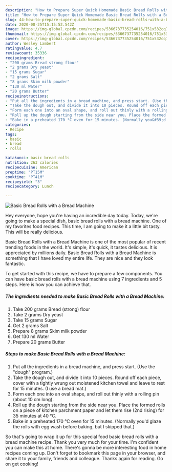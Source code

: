 ```yaml
---
description: "How to Prepare Super Quick Homemade Basic Bread Rolls with a Bread Machine"
title: "How to Prepare Super Quick Homemade Basic Bread Rolls with a Bread Machine"
slug: 44-how-to-prepare-super-quick-homemade-basic-bread-rolls-with-a-bread-machine
date: 2020-08-25T15:15:52.542Z
image: https://img-global.cpcdn.com/recipes/5366737735254016/751x532cq70/basic-bread-rolls-with-a-bread-machine-recipe-main-photo.jpg
thumbnail: https://img-global.cpcdn.com/recipes/5366737735254016/751x532cq70/basic-bread-rolls-with-a-bread-machine-recipe-main-photo.jpg
cover: https://img-global.cpcdn.com/recipes/5366737735254016/751x532cq70/basic-bread-rolls-with-a-bread-machine-recipe-main-photo.jpg
author: Wesley Lambert
ratingvalue: 4.7
reviewcount: 35336
recipeingredient:
- "200 grams Bread strong flour"
- "2 grams Dry yeast"
- "15 grams Sugar"
- "2 grams Salt"
- "8 grams Skim milk powder"
- "130 ml Water"
- "20 grams Butter"
recipeinstructions:
- "Put all the ingredients in a bread machine, and press start. (Use the &#34;dough&#34; program.)"
- "Take the dough out, and divide it into 10 pieces. Round off each piece, cover with a tightly wrung out moistened kitchen towel and leave to rest for 15 minutes. (I use a bread mat.)"
- "Form each one into an oval shape, and roll out thinly with a rolling pin (about 10 cm long)."
- "Roll up the dough starting from the side near you. Place the formed rolls on a piece of kitchen parchment paper and let them rise (2nd rising) for 35 minutes at 40 °C."
- "Bake in a preheated 170 °C oven for 15 minutes. (Normally you&#39;d glaze the rolls with egg wash before baking, but I skipped that.)"
categories:
- Recipe
tags:
- basic
- bread
- rolls

katakunci: basic bread rolls 
nutrition: 263 calories
recipecuisine: American
preptime: "PT15M"
cooktime: "PT41M"
recipeyield: "3"
recipecategory: Lunch

---
```



![Basic Bread Rolls with a Bread Machine](https://img-global.cpcdn.com/recipes/5366737735254016/751x532cq70/basic-bread-rolls-with-a-bread-machine-recipe-main-photo.jpg)

Hey everyone, hope you're having an incredible day today. Today, we're going to make a special dish, basic bread rolls with a bread machine. One of my favorites food recipes. This time, I am going to make it a little bit tasty. This will be really delicious.

Basic Bread Rolls with a Bread Machine is one of the most popular of recent trending foods in the world. It's simple, it's quick, it tastes delicious. It is appreciated by millions daily. Basic Bread Rolls with a Bread Machine is something that I have loved my entire life. They are nice and they look fantastic.




To get started with this recipe, we have to prepare a few components. You can have basic bread rolls with a bread machine using 7 ingredients and 5 steps. Here is how you can achieve that.

<!--inarticleads1-->

##### The ingredients needed to make Basic Bread Rolls with a Bread Machine:

1. Take 200 grams Bread (strong) flour
1. Take 2 grams Dry yeast
1. Take 15 grams Sugar
1. Get 2 grams Salt
1. Prepare 8 grams Skim milk powder
1. Get 130 ml Water
1. Prepare 20 grams Butter




<!--inarticleads2-->

##### Steps to make Basic Bread Rolls with a Bread Machine:

1. Put all the ingredients in a bread machine, and press start. (Use the &#34;dough&#34; program.)
1. Take the dough out, and divide it into 10 pieces. Round off each piece, cover with a tightly wrung out moistened kitchen towel and leave to rest for 15 minutes. (I use a bread mat.)
1. Form each one into an oval shape, and roll out thinly with a rolling pin (about 10 cm long).
1. Roll up the dough starting from the side near you. Place the formed rolls on a piece of kitchen parchment paper and let them rise (2nd rising) for 35 minutes at 40 °C.
1. Bake in a preheated 170 °C oven for 15 minutes. (Normally you&#39;d glaze the rolls with egg wash before baking, but I skipped that.)




So that's going to wrap it up for this special food basic bread rolls with a bread machine recipe. Thank you very much for your time. I'm confident you can make this at home. There's gonna be more interesting food in home recipes coming up. Don't forget to bookmark this page in your browser, and share it to your family, friends and colleague. Thanks again for reading. Go on get cooking!
